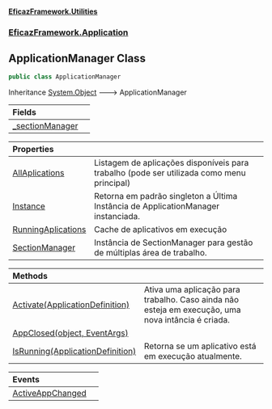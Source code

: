 #### [EficazFramework.Utilities](EficazFrameworkUtilities.md 'EficazFramework Utilities')
### [EficazFramework.Application](EficazFrameworkUtilities.md#EficazFramework.Application 'EficazFramework.Application')

## ApplicationManager Class

```csharp
public class ApplicationManager
```

Inheritance [System.Object](https://docs.microsoft.com/en-us/dotnet/api/System.Object 'System.Object') &#129106; ApplicationManager

| Fields | |
| :--- | :--- |
| [_sectionManager](EficazFramework.Application/ApplicationManager/_sectionManager.md 'EficazFramework.Application.ApplicationManager._sectionManager') | |

| Properties | |
| :--- | :--- |
| [AllAplications](EficazFramework.Application/ApplicationManager/AllAplications.md 'EficazFramework.Application.ApplicationManager.AllAplications') | Listagem de aplicações disponíveis para trabalho (pode ser utilizada como menu principal) |
| [Instance](EficazFramework.Application/ApplicationManager/Instance.md 'EficazFramework.Application.ApplicationManager.Instance') | Retorna em padrão singleton a Última Instância de ApplicationManager instanciada. |
| [RunningAplications](EficazFramework.Application/ApplicationManager/RunningAplications.md 'EficazFramework.Application.ApplicationManager.RunningAplications') | Cache de aplicativos em execução |
| [SectionManager](EficazFramework.Application/ApplicationManager/SectionManager.md 'EficazFramework.Application.ApplicationManager.SectionManager') | Instância de SectionManager para gestão de múltiplas área de trabalho. |

| Methods | |
| :--- | :--- |
| [Activate(ApplicationDefinition)](EficazFramework.Application/ApplicationManager/Activate(ApplicationDefinition).md 'EficazFramework.Application.ApplicationManager.Activate(EficazFramework.Application.ApplicationDefinition)') | Ativa uma aplicação para trabalho. Caso ainda não esteja em execução, uma nova intância é criada. |
| [AppClosed(object, EventArgs)](EficazFramework.Application/ApplicationManager/AppClosed(object,EventArgs).md 'EficazFramework.Application.ApplicationManager.AppClosed(object, System.EventArgs)') | |
| [IsRunning(ApplicationDefinition)](EficazFramework.Application/ApplicationManager/IsRunning(ApplicationDefinition).md 'EficazFramework.Application.ApplicationManager.IsRunning(EficazFramework.Application.ApplicationDefinition)') | Retorna se um aplicativo está em execução atualmente. |

| Events | |
| :--- | :--- |
| [ActiveAppChanged](EficazFramework.Application/ApplicationManager/ActiveAppChanged.md 'EficazFramework.Application.ApplicationManager.ActiveAppChanged') | |
